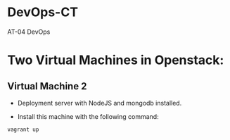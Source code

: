 # DevOps-CT
AT-04 DevOps

# Two Virtual Machines in Openstack:


## Virtual Machine 2

- Deployment server with NodeJS and mongodb installed.


- Install this machine with the following command: 

`vagrant up`
